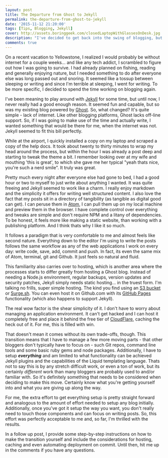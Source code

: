 ```yaml
---
layout: post
title: The Departure from Ghost to Jekyll
permalink: the-departure-from-ghost-to-jekyll
date: '2015-11-12 21:20:00'
tags: [Tips, Blogging, Jekyll]
cover: http://assets.boringgeek.com/closedLaptopWithGlassesOnDesk.jpg
description: "I've decided to get back into the swing of blogging, but have decided to depart from Ghost and focus on Jekyll."
comments: true
---
```


On a recent vacation to Yellowstone, I realized I would probably be without internet for a couple weeks... and like any tech addict, I scrambled to figure out how I was going to survive. I had already planned on fishing, reading and generally enjoying nature, but I needed something to do after everyone else was long passed out and snoring. It seemed like a tossup between sleeping or writing and since I'm terrible at sleeping, I went for writing. To be more specific, I decided to spend the time working on blogging again.

I've been meaning to play around with [Jekyll](http://jekyllrb.com/) for some time, but until now, I never really had a good enough reason.  It seemed fun and capable, but so was my existing blog powered by [Ghost](http:www.ghost.org).  So, what changed?  It's quite simple - lack of internet.  Like other blogging platforms, Ghost lacks off-line support. So, if I was going to make use of the time and actually write, I wanted something that would be there for me, when the internet was not.  Jekyll seemed to fit this bill perfectly.  

While at the airport, I quickly installed a copy on my laptop and scraped a copy of the help docs.  It took about twenty to thirty minutes to wrap my head around the process, but within the hour I was already a post deep and starting to tweak the theme a bit.  I remember looking over at my wife and mouthing 'this is great', to which she gave me her typical "yeah thats nice, you're such a nerd smile".  It truly was great.

Pretty much every night after everyone else had gone to bed, I had a good hour or two to myself to just write about anything I wanted.  It was quite freeing and Jekyll seemed to work like a charm.  I really enjoy markdown and the simplicity it offers for writing well structured content.  I also love the fact that my posts sit in a directory of tangibility (as tangible as digital good can get).  I can peruse them in [Atom](http://atom.io), I can pull them up on my local machine and preview them in the browser.  I have complete control over everything and tweaks are simple and don't require NPM and a litany of dependencies. To be honest, it feels more like making a static website, than working with a publishing platform.  And I think thats why I like it so much.

It follows a paradigm that is very comfortable to me and almost feels like second nature.  Everything down to the editor I'm using to write the posts follows the same workflow as any of the web applications I work on every day: write code, save, add, commit and push. In fact, its even the same mix of Atom, terminal, git and Github.  It just feels so natural and fluid.

This familiarity also carries over to hosting, which is another area where the processes starts to differ greatly from hosting a Ghost blog.  Instead of needing a Node.js environment, regular backups, version updates and security patches, Jekyll simply needs static hosting... in the truest form.  I'm talking no frills, super simple hosting.  The kind you find using an [S3 bucket](http://docs.aws.amazon.com/AmazonS3/latest/dev/WebsiteHosting.html) or [Surge.sh](http://surge.sh). You can even host it on Github.com with its [GitHub Pages](https://help.github.com/articles/using-jekyll-with-pages/) functionality (which also happens to support Jekyll).

The real wow factor is the shear simplicity of it.  I don't have to worry about managing an application environment.  It can't get hacked and I can host it completely free and place it behind the free tier of [CloudFlare](https://www.cloudflare.com/), caching the heck out of it.  For me, this is filled with win.

That doesn't mean it comes without its own trade-offs, though. This transition means that I have to manage a few more moving parts - that other bloggers don't typically have to focus on - such Git repos, command line tools and some basic ruby gems and node packages.  Additionally, I have to setup **_everything_** and am limited to what functionality can be achieved Jekyll plugins and the capabilities of the Liquid templating language. Thats not to say this is by any stretch difficult work, or even a ton of work, but its certainly _different_ work than many bloggers are probably used to and/or familiar with. So it's definitely something that needs to be considered when deciding to make this move.  Certainly know what you're getting yourself into and what you are giving up along the way.  

For me, the extra effort to get everything setup is pretty straight forward and analogous to the amount of effort needed to setup any blog initially. Additionally, once you've got it setup the way you want, you don't really need to touch those components and can focus on writing posts. So, this effort was perfectly acceptable to me and, so far, I'm thrilled with the results.

In a follow up post, I provide some step-by-step instructions on how to make the transition yourself and include the considerations for hosting, caching and even automating deployment on commit. Until then, hit me up in the comments if you have any questions.  
